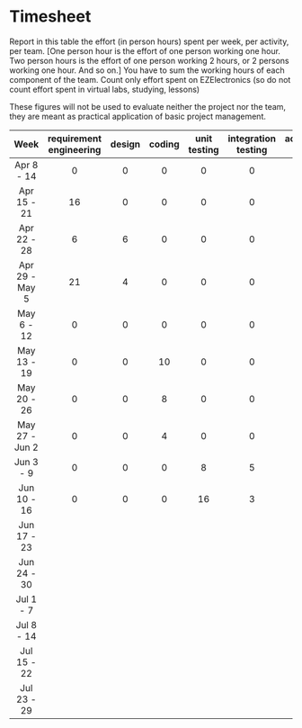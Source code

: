 # Timesheet

Report in this table the effort (in person hours) spent per week, per activity, per team.
[One person hour is the effort of one person working one hour.
Two person hours is the effort of one person working 2 hours, or 2 persons working one hour. And so on.]
You have to sum the working hours of each component of the team.
Count only effort spent on EZElectronics (so do not count effort spent in virtual labs, studying, lessons)

These figures will not be used to evaluate neither the project nor the team, they are meant as practical application of basic project management.

|      Week      | requirement engineering | design | coding | unit testing | integration testing | acceptance testing | management | git maven |
| :------------: | :---------------------: | :----: | :----: | :----------: | :-----------------: | :----------------: | :--------: | :-------: |
|   Apr 8 - 14   |           0             |   0    |   0    |      0       |       0             |        0           |     0      |     0     |
|  Apr 15 - 21   |           16            |   0    |   0    |      0       |       0             |        0           |     0      |     0     |
|  Apr 22 - 28   |           6             |   6    |   0    |      0       |       0             |        0           |     0      |     0     |
| Apr 29 - May 5 |           21            |   4    |   0    |      0       |       0             |        0           |     0      |     0     |
|   May 6 - 12   |           0             |   0    |   0    |      0       |       0             |        0           |     0      |     0     |
|  May 13 - 19   |           0             |   0    |  10    |      0       |       0             |        0           |     0      |     0     |
|  May 20 - 26   |           0             |   0    |   8    |      0       |       0             |        0           |     0      |     0     |
| May 27 - Jun 2 |           0             |   0    |   4    |      0       |       0             |        0           |     0      |     0     |
|   Jun 3 - 9    |           0             |   0    |   0    |      8       |       5             |        0           |     0      |     0     |
|  Jun 10 - 16   |           0             |   0    |   0    |     16       |       3             |        0           |    10      |     0     |
|  Jun 17 - 23   |                         |        |        |              |                     |                    |            |           |
|  Jun 24 - 30   |                         |        |        |              |                     |                    |            |           |
|   Jul 1 - 7    |                         |        |        |              |                     |                    |            |           |
|   Jul 8 - 14   |                         |        |        |              |                     |                    |            |           |
|  Jul 15 - 22   |                         |        |        |              |                     |                    |            |           |
|  Jul 23 - 29   |                         |        |        |              |                     |                    |            |           |
